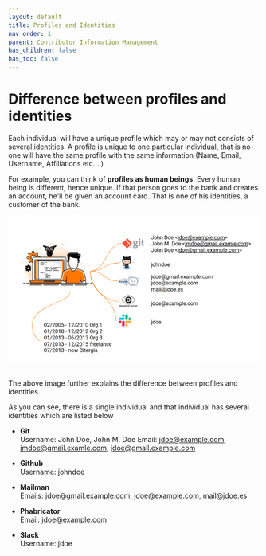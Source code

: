 ```yaml
---
layout: default
title: Profiles and Identities
nav_order: 1
parent: Contributor Information Management
has_children: false
has_toc: false
---
```


# Difference between profiles and identities

Each individual will have a unique profile which may or may not consists of several identities. A profile is unique to one particular individual, that is no-one will have the same profile with the same information (Name, Email, Username, Affiliations etc... )

For example, you can think of <strong>profiles as human beings</strong>. Every human being is different, hence unique. If that person goes to the bank and creates an account, he'll be given an account card. That is one of his identities, a customer of the bank.

![profiles](./assets/profiles.png)<br><br>

The above image further explains the difference between profiles and identities.

As you can see, there is a single individual and that individual has several identities which are listed below

- <strong>Git</strong><br>
  Username: John Doe, John M. Doe
  Email: jdoe@example.com, jmdoe@gmail.examle.com, jdoe@gmail.example.com

- <strong>Github</strong><br>
  Username: johndoe

- <strong>Mailman</strong><br>
  Emails: jdoe@gmail.example.com, jdoe@example.com, mail@jdoe.es

- <strong>Phabricator</strong><br>
  Email: jdoe@example.com

- <strong>Slack</strong><br>
  Username: jdoe
